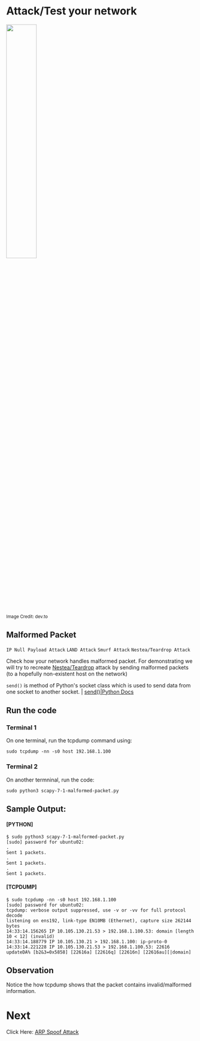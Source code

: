 # Attack/Test your network

<p align="left">
<img src="https://user-images.githubusercontent.com/17419002/171995583-fd060cfa-c17a-40f9-8f25-58006e7e06b5.png" width="40%" height="40%" />
  
<sub>Image Credit: dev.to</sub>
</p>


## Malformed Packet

`IP Null Payload Attack` `LAND Attack` `Smurf Attack` `Nestea/Teardrop Attack`

Check how your network handles malformed packet. For demonstrating we will try to recreate [Nestea/Teardrop](https://community.cisco.com/t5/security-documents/how-to-configure-the-router-to-minimize-a-denial-of-service-dos/ta-p/3117624) attack by sending malformed packets (to a hopefully non-existent host on the network)

`send()` is method of Python's socket class which is used to send data from one socket to another socket. | [send()|Python Docs](https://docs.python.org/3/library/socket.html)

## Run the code

### Terminal 1
On one terminal, run the tcpdump command using:

```
sudo tcpdump -nn -s0 host 192.168.1.100
```

### Terminal 2

On another termninal, run the code:

```
sudo python3 scapy-7-1-malformed-packet.py
```


## Sample Output:


#### [PYTHON]
```
$ sudo python3 scapy-7-1-malformed-packet.py
[sudo] password for ubuntu02:
.
Sent 1 packets.
.
Sent 1 packets.
.
Sent 1 packets.
```

#### [TCPDUMP]

```
$ sudo tcpdump -nn -s0 host 192.168.1.100
[sudo] password for ubuntu02:
tcpdump: verbose output suppressed, use -v or -vv for full protocol decode
listening on ens192, link-type EN10MB (Ethernet), capture size 262144 bytes
14:33:14.156265 IP 10.105.130.21.53 > 192.168.1.100.53: domain [length 10 < 12] (invalid)
14:33:14.188779 IP 10.105.130.21 > 192.168.1.100: ip-proto-0
14:33:14.221228 IP 10.105.130.21.53 > 192.168.1.100.53: 22616 updateDA% [b2&3=0x5858] [22616a] [22616q] [22616n] [22616au][|domain]
```

## Observation

Notice the how tcpdump shows that the packet contains invalid/malformed information.

# Next
Click Here: [ARP Spoof Attack](09-Attack-02-ARP-Spoof.md)
